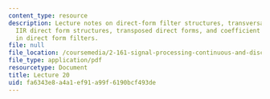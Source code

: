 ```yaml
---
content_type: resource
description: Lecture notes on direct-form filter structures, transversal FIR structure,
  IIR direct form structures, transposed direct forms, and coefficient sensitivity
  in direct form filters.
file: null
file_location: /coursemedia/2-161-signal-processing-continuous-and-discrete-fall-2008/fa6343e8a4a1ef91a99f6190bcf493de_lecture_20.pdf
file_type: application/pdf
resourcetype: Document
title: Lecture 20
uid: fa6343e8-a4a1-ef91-a99f-6190bcf493de
---
```

